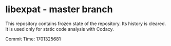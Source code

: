 # libexpat - master branch

This repository contains frozen state of the repository.
Its history is cleared. It is used only for static code
analysis with Codacy.

Commit Time: 1701325681